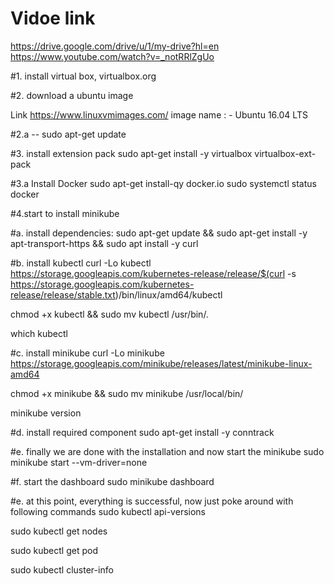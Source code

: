 # Vidoe link 
https://drive.google.com/drive/u/1/my-drive?hl=en
https://www.youtube.com/watch?v=_notRRlZgUo

#1. install virtual box, virtualbox.org

#2. download a ubuntu image
 
 Link
 https://www.linuxvmimages.com/
image name : - Ubuntu 16.04 LTS

#2.a -- sudo apt-get update 

#3. install extension pack
sudo apt-get install -y virtualbox virtualbox-ext-pack

#3.a Install Docker 
sudo apt-get install-qy docker.io
sudo systemctl status docker

#4.start to install minikube

 #a. install dependencies:
 sudo apt-get update && sudo apt-get install -y apt-transport-https && sudo apt install -y curl


 #b. install kubectl
 curl -Lo kubectl https://storage.googleapis.com/kubernetes-release/release/$(curl -s https://storage.googleapis.com/kubernetes-release/release/stable.txt)/bin/linux/amd64/kubectl 
 
 chmod +x kubectl && sudo mv kubectl /usr/bin/.

 which kubectl

 #c. install minikube
 curl -Lo minikube https://storage.googleapis.com/minikube/releases/latest/minikube-linux-amd64 

 chmod +x minikube && sudo mv minikube /usr/local/bin/

 minikube version

 #d. install required component
 sudo apt-get install -y conntrack

 #e. finally we are done with the installation and now start the minikube
 sudo minikube start --vm-driver=none

 #f. start the dashboard
 sudo minikube dashboard

 #e. at this point, everything is successful, now just poke around with following commands
 sudo kubectl api-versions

 sudo kubectl get nodes

 sudo kubectl get pod

 sudo kubectl cluster-info 
